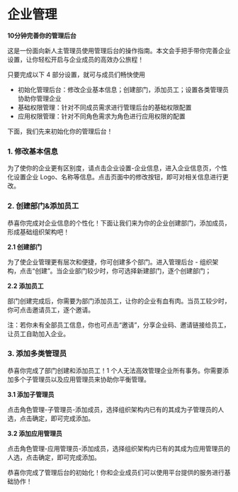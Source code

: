 # 企业管理

**10分钟完善你的管理后台**

这是一份面向新人主管理员使用管理后台的操作指南。本文会手把手带你完善企业设置，让你轻松开启与企业成员的高效办公旅程！

只要完成以下 4 部分设置，就可与成员们畅快使用

* 初始化管理后台：修改企业基本信息；创建部门，添加员工；设置各类管理员协助你管理企业
* 基础权限管理：针对不同成员需求进行管理后台的基础权限配置
* 应用权限管理：针对不同角色需求为角色进行应用权限的配置

下面，我们先来初始化你的管理后台！

### 1. 修改基本信息

为了使你的企业更有区别度，请点击企业设置-企业信息，进入企业信息页，个性化设置企业 Logo、名称等信息。点击页面中的修改按钮，即可对相关信息进行更改。

### 2. 创建部门&添加员工

恭喜你完成对企业信息的个性化！下面让我们来为你的企业创建部门，添加成员，形成基础组织架构吧！

**2.1 创建部门**

为了使企业管理更有层次和便捷，你可创建多个部门。进入管理后台 - 组织架构，点击“创建”。当企业部门较少时，你可选择新建部门，逐个创建部门；

**2.2 添加员工**

部门创建完成后，你需要为部门添加员工，让你的企业有血有肉。当员工较少时，你可点击邀请员工，逐个邀请。

注：若你未有全部员工信息，你也可点击“邀请”，分享企业码、邀请链接给员工，让员工自助加入企业。

### 3. 添加多类管理员

恭喜你完成了部门创建和添加员工！1 个人无法高效管理企业所有事务。你需要添加多个子管理员以及应用管理员来协助你平衡管理。

**3.1 添加子管理员**

点击角色管理-子管理员-添加成员，选择组织架构内已有的其成为子管理员的人选，点击确定，即可完成添加。

**3.2 添加应用管理员**

点击角色管理-应用管理员-添加成员，选择组织架构内已有的其成为应用管理员的人选，点击确定，即可完成添加。

恭喜你完成了管理后台的初始化！你和企业成员们可以使用平台提供的服务进行基础协作！
